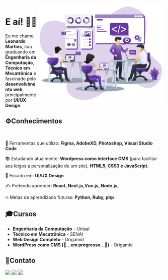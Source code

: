 <img src="anexo/art.png" align="right" min-width="300px" max-width="550px" width="400px">
<h1>E aí! 👋😎 </h1>

<p>Eu me chamo <b>Leonardo Martins</b>, sou graduando em <b>Engenharia da Computação</b>, <b>Técnico em Mecatrônica</b> e fascinado pelo <b>desenvolvimento web</b>, principalmente por <b>UI/UX Design</b>.</p>

<h2>⚙️Conhecimentos</h2>
<p align="left">
  <code><img src="https://img.shields.io/badge/HTML5-E34F26?style=for-the-badge&logo=html5&logoColor=white" alt=""></code>
  <code><img src="https://img.shields.io/badge/CSS3-1572B6?style=for-the-badge&logo=css3&logoColor=whit" alt=""></code>
  <code><img src="https://img.shields.io/badge/JavaScript-F7DF1E?style=for-the-badge&logo=javascript&logoColor=black" alt=""></code>
  <code><img src="https://img.shields.io/badge/PHP-777BB4?style=for-the-badge&logo=php&logoColor=white" alt=""></code>
  <code><img src="https://img.shields.io/badge/WordPress-07445D?style=for-the-badge&logoColor=white" alt=""></code>
</p>


<p>🧰 Ferramentas que utilizo: <b>Figma, AdobeXD, Photoshop, Visual Studio Code</b> </p>
<p>📚 Estudando atualmente: <b>Wordpress como interface CMS</b> (para facilitar aos leigos a personalização de um site), <b>HTML5, CSS3 e JavaScript. </b></p>
<p>🎯 Focado em: <b>UI/UX Design</b></p>
<p>✍ Pretendo aprender: <b>React, Next.js,Vue.js, Node.js,</b></p>
<p>🔥 Metas de aprendizado futuras: <b>Python, Ruby, php</b>󠁣󠁯</p>

<h2>🎓Cursos</h2>
<ul>
  <li><b>Engenharia da Computação</b> - Unisal</li>
  <li><b>Técnico em Mecatrônica</b> - SENAI</li>
  <li><b>Web Design Completo</b> - Origamid</li>
  <li><b>WordPress como CMS (🚧...em progresso...🚧)</b> - Origamid</li>
</ul>

<h2>📩Contato</h2>
<p align="left">
  <code><a href="mailto:sleonardo.mrt@gmail.com"><img src="https://img.shields.io/badge/Gmail-D14836?style=for-the-badge&logo=gmail&logoColor=white" alt""></a></code>
  <code><a href="https://www.linkedin.com/in/nardoleo/"><img src="https://img.shields.io/badge/LinkedIn-0077B5?style=for-the-badge&logo=linkedin&logoColor=white" alt""></a></code>
  <code><a href="https://github.com/leonardo-mrt/"><img src="https://img.shields.io/badge/GitHub-100000?style=for-the-badge&logo=github&logoColor=white" alt""></a></code>
</p>

